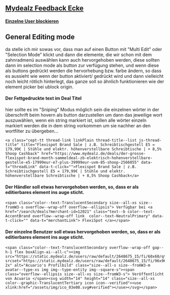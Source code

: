 ## [Mydealz Feedback Ecke](https://www.mydealz.de/feedback)
#### [Einzelne User blockieren](https://www.mydealz.de/feedback/einzelne-user-blockieren-2500450)  


## General Editing mode  
da stelle ich mir sowas vor, dass man auf einen Button mit "Multi Edit" oder "Selection Mode" klickt und dann die elemente, die wir schon mit dem zahnradmenü auswählen kann auch hervorgehoben werden, diese sollten dann im selection mode als button zur verfügung stehen, und wenn diese als buttons gedrückt werden die hervorhebung bzw. farbe ändern, so dass es aussieht wie wenn der button aktiviert/ gedrückt wird und dann vielleicht noch leicht rötlich hinterlegt, das ganze soll so ähnlich funktionieren wie der element picker bei ublock origin.
  


#### Der Fettgedruckte text im Deal Titel
hier sollte es im "Sniping" Modus möglich sein die einzelnen wörter in der überschrift beim hovern als button darzustellen um dann das jeweilige wort auszuwählen, wenn ein string markiert ist, sollen alle wörter einzeln markiert werden die in dem string vorkommen um sie nachher an den wortfilter zu übergeben...
```
<a class="cept-tt thread-link linkPlain thread-title--list js-thread-title" title="Flexispot Brand Sale | z.B. Schreibtischgestell E5 = 179,99€ | Stühle und elektr. höhenverstellbare Schreibtische | + 8,5% Shoop Cashback" href="https://www.mydealz.de/deals/der-grosse-flexispot-brand-month-sammeldeal-zb-elektrisch-hohenverstellbare-gestelle-e5-17999eur-e7-plus-39999eur-uvm-85-shoop-2566055" data-t="threadLink" data-t-click="">Flexispot Brand Sale | z.B. Schreibtischgestell E5 = 179,99€ | Stühle und elektr. höhenverstellbare Schreibtische | + 8,5% Shoop Cashback</a>
```  
  
#### Der Händler soll etwas hervorgehoben werden, so, dass er als editierbares element ins auge sticht.
```
<span class="color--text-TranslucentSecondary size--all-xs size--fromW3-s overflow--wrap-off overflow--ellipsis"> Verfügbar bei <a href="/search/deals?merchant-id=12021" class="text--b color--text-AccentBrand overflow--wrap-off link  color--text-NeutralPrimary" data-t-click="" data-t="merchantLink"> FlexiSpot </a></span>
``` 
#### Der einzelne Benutzer soll etwas hervorgehoben werden, so, dass er als editierbares element ins auge sticht.
```
<span class="color--text-TranslucentSecondary overflow--wrap-off gap--h-1 flex boxAlign-ai--all-c"><img src="https://static.mydealz.de/users/raw/default/2648675_15/fi/60x60/qt/45/2648675_15.jpg" srcset="https://static.mydealz.de/users/raw/default/2648675_15/fi/96x96/qt/45/2648675_15.jpg 2x" alt="Acuario's Profilbild" class="size--all-s size--fromW3-m avatar--type-xs img img--type-entity img--square-s"><span class="overflow--ellipsis size--all-xs size--fromW3-s"> Veröffentlicht von Acuario </span><svg width="14" height="14" class="size--all-xs color--graphic-TranslucentTertiary icon icon--verified"><use xlink:href="/assets/img/ico_03e08.svg#verified"></use></svg></span>
``` 

